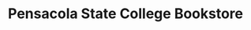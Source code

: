 ---
title: "Pensacola State College Bookstore"
url: /pensacola/pensacola-state-college-bookstore/
shop: books
---